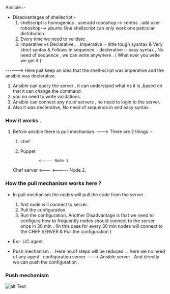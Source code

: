 Ansible :- 

*   Disadvantages of shellscript:- 
    1) shellscript is homogenius 
        . useradd roboshop--> centos
        . add user roboshop--> ubuntu
    One shellscript can only work one paticular distribution.
    2) Every time we need to validate .
    3) Imperative vs Declarative .
        . Imperative :- little tough sysntax & Very strict syntax & Follows in sequence.
        . declerative :- easy syntax , No need of sequence , we can write anywhere .
                            ( What ever you write we get it )
    
------> Here just keep an idea that the shell-script was imperative and the ansible was declerative.

1) Ansible can query the server , it can understand what os it is ,based on that it can change the command.
2) you no need to write validations.
3) Ansible can connect any no.of servers , no need to login to the server.
4) Also it was declerative, No need of sequence in and easy syntax .

### How it works .
1) Before ansible there is pull mechanism.
---> There are 2 things :- 
    1) chef 
    2) Puppet


                   <----- Node 1 
    Chef server <---
                   <----- Node 2.

### How the pull mechanism works here ?
* In pull mechanism the nodes will pull the code from the server .
    1) first node will connect to server.
    2) Pull the configuration.
    3) Run the configuration.
Another Disadvantage is that we need to configure how to frequently nodes should connect to the server
once in 30 min .
(In this case for every 30 min nodes will connect to the CHEF SERVER & Pull the configuration )
*  Ex:- LIC agent

* Push mechanism .
    . Here no.of steps will be reduced .
    . here we no need of any agent .
    configuration server ---> Ansible server 
. And directly we can push the configuration .

### Push mechanism
    
![alt Text](c/users/B.Radhaprathap/drawio/ansible_Push.png)







